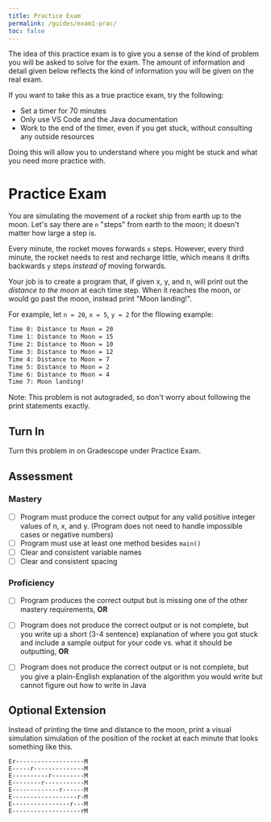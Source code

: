 ```yaml
---
title: Practice Exam
permalink: /guides/exam1-prac/
toc: false
---
```


The idea of this practice exam is to give you a sense of the kind of problem you will be asked to solve for the exam. The amount of information and detail given below reflects the kind of information you will be given on the real exam. 

If you want to take this as a true practice exam, try the following:
- Set a timer for 70 minutes
- Only use VS Code and the Java documentation
- Work to the end of the timer, even if you get stuck, without consulting any outside resources

Doing this will allow you to understand where you might be stuck and what you need more practice with.

# Practice Exam

You are simulating the movement of a rocket ship from earth up to the moon. Let's say there are `n` "steps" from earth to the moon; it doesn't matter how large a step is. 

Every minute, the rocket moves forwards `x` steps. However, every third minute, the rocket needs to rest and recharge little, which means it drifts backwards `y` steps _instead of_ moving forwards. 

Your job is to create a program that, if given x, y, and n, will print out the _distance to the moon_ at each time step. When it reaches the moon, or would go past the moon, instead print "Moon landing!".

For example, let `n = 20`, `x = 5`, `y = 2` for the fllowing example:

```txt
Time 0: Distance to Moon = 20
Time 1: Distance to Moon = 15
Time 2: Distance to Moon = 10
Time 3: Distance to Moon = 12
Time 4: Distance to Moon = 7
Time 5: Distance to Moon = 2
Time 6: Distance to Moon = 4
Time 7: Moon landing!
```

Note: This problem is not autograded, so don't worry about following the print statements exactly. 

## Turn In

Turn this problem in on Gradescope under Practice Exam. 

## Assessment

### Mastery

- [ ] Program must produce the correct output for any valid positive integer values of n, x, and y. (Program does not need to handle impossible cases or negative numbers)
- [ ] Program must use at least one method besides `main()` 
- [ ] Clear and consistent variable names
- [ ] Clear and consistent spacing

### Proficiency

- [ ] Program produces the correct output but is missing one of the other mastery requirements, **OR**
- [ ] Program does not produce the correct output or is not complete, but you write up a short (3-4 sentence) explanation of where you got stuck and include a sample output for your code vs. what it should be outputting, **OR**
- [ ] Program does not produce the correct output or is not complete, but you give a plain-English explanation of the algorithm you would write but cannot figure out how to write in Java


## Optional Extension

Instead of printing the time and distance to the moon, print a visual simulation simulation of the position of the rocket at each minute that looks something like this.

```
Er-------------------M
E-----r--------------M
E----------r---------M
E--------r-----------M
E-------------r------M
E------------------r-M
E----------------r---M
E-------------------rM
```